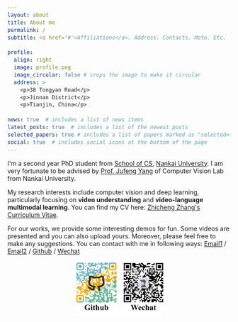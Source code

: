 ```yaml
---
layout: about
title: About me
permalink: /
subtitle: <a href='#'>Affiliations</a>. Address. Contacts. Moto. Etc.

profile:
  align: right
  image: profile.png
  image_circular: false # crops the image to make it circular
  address: >
    <p>38 Tongyan Road</p>
    <p>Jinnan District</p>
    <p>Tianjin, China</p>

news: true  # includes a list of news items
latest_posts: true  # includes a list of the newest posts
selected_papers: true # includes a list of papers marked as "selected={true}"
social: true  # includes social icons at the bottom of the page
---
```


I'm a second year PhD student from [School of CS](https://cc.nankai.edu.cn/), [Nankai University](https://www.nankai.edu.cn/). I am very fortunate to be advised by [Prof. Jufeng Yang](https://cv.nankai.edu.cn/) of Computer Vision Lab from Nankai University.


My research interests include computer vision and deep learning, particularly focusing on **video understanding** and **video-language multimodal learning**. You can find my CV here: [Zhicheng Zhang's Curriculum Vitae](../assets/NKU_zzc_CV.pdf).



For our works, we provide some interesting demos for fun. Some videos are presented and you can also upload yours. Moreover, please feel free to make any suggestions. You can contact with me in following ways:
[Email1](mailto:gloryzzc6@sina.com) / [Email2](mailto:1120210216@mail.nankai.edu.cn) / [Github](https://github.com/nku-zhichengzhang) / [Wechat](../assets/img/Wechat.png)

<center class="half">
    <img src="../assets/img/Github_Wechat.jpg" width="200"/>
</center>